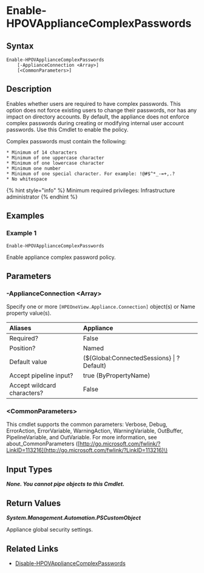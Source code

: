﻿---
description: Enable appliance complex password policy.
---

# Enable-HPOVApplianceComplexPasswords

## Syntax

```text
Enable-HPOVApplianceComplexPasswords
    [-ApplianceConnection <Array>]
    [<CommonParameters>]
```

## Description

Enables whether users are required to have complex passwords.  This option does not force existing users to change their passwords, nor has any impact on directory accounts.  By default, the appliance does not enforce complex passwords during creating or modifying internal user account passwords.  Use this Cmdlet to enable the policy.

Complex passwords must contain the following:

    * Minimum of 14 characters
    * Minimum of one uppercase character
    * Minimum of one lowercase character
    * Minimum one number
    * Minimum of one special character. For example: !@#$^*_-=+,.?
    * No whitespace

{% hint style="info" %}
Minimum required privileges: Infrastructure administrator
{% endhint %}

## Examples

###  Example 1 

```text
Enable-HPOVApplianceComplexPasswords
```

Enable appliance complex password policy.

## Parameters

### -ApplianceConnection &lt;Array&gt;

Specify one or more `[HPEOneView.Appliance.Connection]` object(s) or Name property value(s).

| Aliases | Appliance |
| :--- | :--- |
| Required? | False |
| Position? | Named |
| Default value | (${Global:ConnectedSessions} &vert; ? Default) |
| Accept pipeline input? | true (ByPropertyName) |
| Accept wildcard characters? | False |

### &lt;CommonParameters&gt;

This cmdlet supports the common parameters: Verbose, Debug, ErrorAction, ErrorVariable, WarningAction, WarningVariable, OutBuffer, PipelineVariable, and OutVariable. For more information, see about\_CommonParameters \([http://go.microsoft.com/fwlink/?LinkID=113216](http://go.microsoft.com/fwlink/?LinkID=113216)\)

## Input Types

_**None.  You cannot pipe objects to this Cmdlet.**_

## Return Values

_**System.Management.Automation.PSCustomObject**_

Appliance global security settings.

## Related Links

* [Disable-HPOVApplianceComplexPasswords](disable-hpovappliancecomplexpasswords.md)

